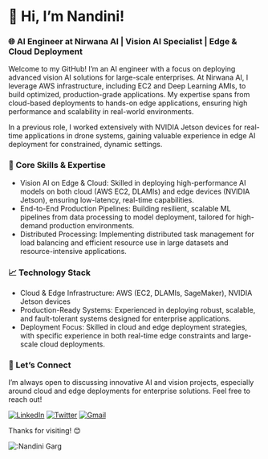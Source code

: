 # 👋 Hi, I’m Nandini!

### 🌐 AI Engineer at Nirwana AI | Vision AI Specialist | Edge & Cloud Deployment

Welcome to my GitHub! I’m an AI engineer with a focus on deploying advanced vision AI solutions for large-scale enterprises. At Nirwana AI, I leverage AWS infrastructure, including EC2 and Deep Learning AMIs, to build optimized, production-grade applications. My expertise spans from cloud-based deployments to hands-on edge applications, ensuring high performance and scalability in real-world environments.

In a previous role, I worked extensively with NVIDIA Jetson devices for real-time applications in drone systems, gaining valuable experience in edge AI deployment for constrained, dynamic settings.

### 🔧 Core Skills & Expertise

* Vision AI on Edge & Cloud: Skilled in deploying high-performance AI models on both cloud (AWS EC2, DLAMIs) and edge devices (NVIDIA Jetson), ensuring low-latency, real-time capabilities.
* End-to-End Production Pipelines: Building resilient, scalable ML pipelines from data processing to model deployment, tailored for high-demand production environments.
* Distributed Processing: Implementing distributed task management for load balancing and efficient resource use in large datasets and resource-intensive applications.

### 📈 Technology Stack

* Cloud & Edge Infrastructure: AWS (EC2, DLAMIs, SageMaker), NVIDIA Jetson devices
* Production-Ready Systems: Experienced in deploying robust, scalable, and fault-tolerant systems designed for enterprise applications.
* Deployment Focus: Skilled in cloud and edge deployment strategies, with specific experience in both real-time edge constraints and large-scale cloud deployments.

### 🤝 Let’s Connect

I’m always open to discussing innovative AI and vision projects, especially around cloud and edge deployments for enterprise solutions. Feel free to reach out!

[![LinkedIn](https://img.shields.io/badge/linkedin-%230077B5.svg?style=for-the-badge&logo=linkedin&logoColor=white)](https://www.linkedin.com/in/nandinigarg000/)
[![Twitter](https://img.shields.io/badge/nanduugee-%231DA1F2.svg?style=for-the-badge&logo=Twitter&logoColor=white)](https://twitter.com/nanduugee)
[![Gmail](https://img.shields.io/badge/Gmail-D14836?style=for-the-badge&logo=gmail&logoColor=white)](mailto:nandiniigarg2001@gmail.com)

Thanks for visiting! 😊

![:Nandini Garg](https://count.getloli.com/get/@:nandiniigarg)
